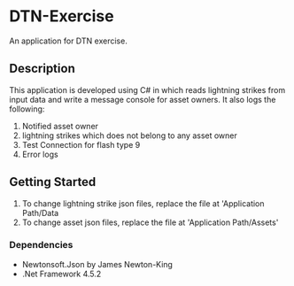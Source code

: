 # DTN-Exercise
An application for DTN exercise.

## Description

This application is developed using C# in which reads lightning strikes from input data and write a message console for asset owners.
It also logs the following: 
1. Notified asset owner
2. lightning strikes which does not belong to any asset owner
3. Test Connection for flash type 9
4. Error logs

## Getting Started
1. To change lightning strike json files, replace the file at 'Application Path/Data
2. To change asset json files, replace the file at 'Application Path/Assets'

### Dependencies

* Newtonsoft.Json by James Newton-King
* .Net Framework 4.5.2
